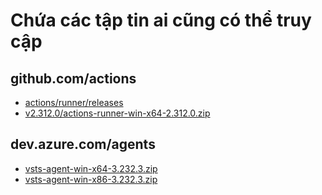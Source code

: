# Chứa các tập tin ai cũng có thể truy cập
## github.com/actions
- [actions/runner/releases](https://github.com/actions/runner/releases)
- [v2.312.0/actions-runner-win-x64-2.312.0.zip](https://github.com/actions/runner/releases/download/v2.312.0/actions-runner-win-x64-2.312.0.zip)
## dev.azure.com/agents
- [vsts-agent-win-x64-3.232.3.zip](https://storage.googleapis.com/o22-public-01.appspot.com/vsts-agent-win-x64-3.232.3.zip)
- [vsts-agent-win-x86-3.232.3.zip](https://storage.googleapis.com/o22-public-01.appspot.com/vsts-agent-win-x86-3.232.3.zip)
